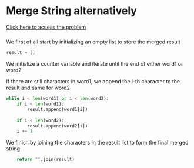 # Merge String alternatively
[Click here to access the problem](https://leetcode.com/problems/merge-strings-alternately/description/?envType=study-plan-v2&envId=leetcode-75)

#####

We first of all start by initializing an empty list to store the merged result

```python
result = []
```

We initialize a counter variable and iterate until the end of either word1 or word2

If there are still characters in word1, we append the i-th character to the result and same for word2

```python
while i < len(word1) or i < len(word2):
    if i < len(word1):
        result.append(word1[i])
    
    if i < len(word2):
        result.append(word2[i])
    i += 1
```

We finish by joining the characters in the result list to form the final merged string

```python
    return "".join(result)
```